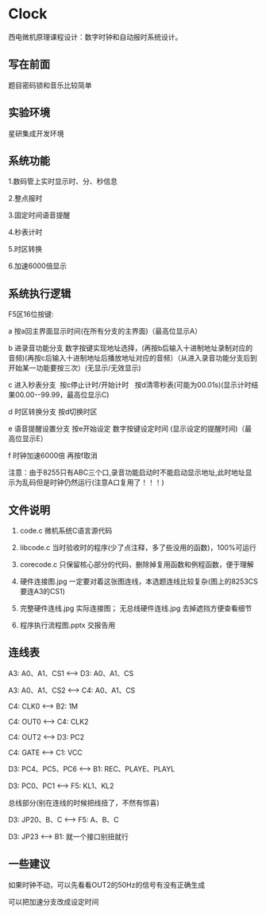 # Clock
西电微机原理课程设计：数字时钟和自动报时系统设计。

## 写在前面
题目密码锁和音乐比较简单

## 实验环境
星研集成开发环境

## 系统功能
1.数码管上实时显示时、分、秒信息

2.整点报时

3.固定时间语音提醒

4.秒表计时

5.时区转换

6.加速6000倍显示

## 系统执行逻辑
F5区16位按键:

a 按a回主界面显示时间(在所有分支的主界面)（最高位显示A）

b 进录音功能分支 数字按键实现地址选择，(再按b后输入十进制地址录制对应的音频)(再按c后输入十进制地址后播放地址对应的音频）（从进入录音功能分支后到开始某一功能要按三次）(无显示/无效显示)

c 进入秒表分支  按c停止计时/开始计时   按d清零秒表(可能为00.01s)(显示计时结果00.00--99.99，最高位显示C)

d 时区转换分支 按d切换时区

e 语音提醒设置分支 按e开始设定 数字按键设定时间 (显示设定的提醒时间)（最高位显示E）

f 时钟加速6000倍 再按f取消

注意：由于8255只有ABC三个口,录音功能启动时不能启动显示地址,此时地址显示为乱码但是时钟仍然运行(注意A口复用了！！！)

## 文件说明
1. code.c 微机系统C语言源代码
   
2. libcode.c 当时验收时的程序(少了点注释，多了些没用的函数)，100%可运行

3. corecode.c 只保留核心部分的代码，删除掉复用函数和例程函数，便于理解

4. 硬件连接图.jpg  一定要对着这张图连线，本选题连线比较复杂(图上的8253CS要连A3的CS1)

5. 完整硬件连线.jpg  实际连接图； 无总线硬件连线.jpg  去掉遮挡方便查看细节

6. 程序执行流程图.pptx 交报告用

## 连线表
A3: A0、A1、CS1 <--> D3: A0、A1、CS 

A3: A0、A1、CS2 <--> C4: A0、A1、CS 

C4: CLK0 <--> B2: 1M

C4: OUT0 <--> C4: CLK2

C4: OUT2 <--> D3: PC2

C4: GATE <--> C1: VCC

D3: PC4、PC5、PC6 <--> B1: REC、PLAYE、PLAYL

D3: PC0、PC1 <--> F5: KL1、KL2

总线部分(别在连线的时候把线扭了，不然有惊喜)

D3: JP20、B、C <--> F5: A、B、C

D3: JP23 <--> B1: 就一个接口别扭就行

## 一些建议
如果时钟不动，可以先看看OUT2的50Hz的信号有没有正确生成

可以把加速分支改成设定时间





